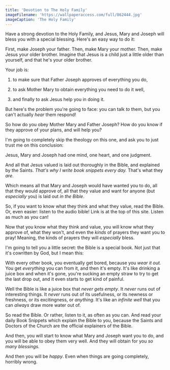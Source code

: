 ```yaml
---
title: 'Devotion to The Holy Family'
imageFilename: 'https://wallpaperaccess.com/full/862444.jpg'
imageCaption: 'The Holy Family'
---
```


Have a strong devotion to the Holy Family, and Jesus, Mary and Joseph will bless you with a special blessing. Here's an easy way to do it:

First, make Joseph your father. Then, make Mary your mother. Then, make Jesus your older brother. Imagine that Jesus is a child just a little older than yourself, and that he's your older brother.

Your job is:

1. to make sure that Father Joseph approves of everything you do,

2. to ask Mother Mary to obtain everything you need to do it well,

3. and finally to ask Jesus help you in doing it.

But here's the problem you're going to face: you can talk *to* them, but you can't actually *hear* them respond!

So how do you obey Mother Mary and Father Joseph? How do you know if they approve of your plans, and will help you?

I'm going to completely skip the theology on this one, and ask you to just trust me on this conclusion:

Jesus, Mary and Joseph had one mind, one heart, and one judgment.

And all that Jesus valued is laid out thoroughly in the Bible, and explained by the Saints. *That's why I write book snippets every day.* That's what they *are*.

Which means all that Mary and Joseph would have wanted you to do, all that they would approve of, all that they value and want for anyone (but *especially* you) is laid out *in the Bible*.

So, if you want to know what they think and what they value, read the Bible. Or, even easier: listen to the audio bible! Link is at the top of this site. Listen as much as you can!

Now that you know what they think and value, you will know what they approve of, what they won't, and even the *kinds* of prayers they want you to pray! Meaning, the kinds of prayers they will *especially* bless.

I'm going to tell you a little secret: the Bible is a special book. Not just that it's cowritten by God, but I mean this:

With every other book, you eventually get bored, because you *wear it out.* You get *everything* you can from it, and then it's empty. It's like drinking a juice box and when it's gone, you're sucking an empty straw to try to get the last drop out, and it even starts to get kind of painful.

Well the Bible is like a juice box that *never gets empty*. It *never* runs out of interesting things. It *never* runs out of its usefulness, or its newness or freshness, or its excitingness, or *anything*. It's like an *infinite well* that you can *always* draw more water out of.

So read the Bible. Or rather, listen to it, as often as you can. And read your daily Book Snippets which explain the Bible to you, because the Saints and Doctors of the Church are the official explainers of the Bible.

And then, you will start to know what Mary and Joseph want you to do, and you will be able to obey them very well. And they will obtain for you *so many blessings.*

And then you will be *happy*. Even when things are going completely, horribly wrong.
